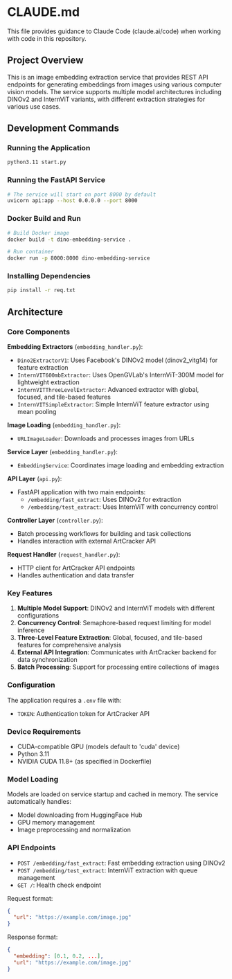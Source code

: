 # CLAUDE.md

This file provides guidance to Claude Code (claude.ai/code) when working with code in this repository.

## Project Overview

This is an image embedding extraction service that provides REST API endpoints for generating embeddings from images using various computer vision models. The service supports multiple model architectures including DINOv2 and InternViT variants, with different extraction strategies for various use cases.

## Development Commands

### Running the Application
```bash
python3.11 start.py
```

### Running the FastAPI Service
```bash
# The service will start on port 8000 by default
uvicorn api:app --host 0.0.0.0 --port 8000
```

### Docker Build and Run
```bash
# Build Docker image
docker build -t dino-embedding-service .

# Run container
docker run -p 8000:8000 dino-embedding-service
```

### Installing Dependencies
```bash
pip install -r req.txt
```

## Architecture

### Core Components

**Embedding Extractors** (`embedding_handler.py`):
- `Dino2ExtractorV1`: Uses Facebook's DINOv2 model (dinov2_vitg14) for feature extraction
- `InternVIT600mbExtractor`: Uses OpenGVLab's InternViT-300M model for lightweight extraction
- `InternVITThreeLevelExtractor`: Advanced extractor with global, focused, and tile-based features
- `InternVITSimpleExtractor`: Simple InternViT feature extractor using mean pooling

**Image Loading** (`embedding_handler.py`):
- `URLImageLoader`: Downloads and processes images from URLs

**Service Layer** (`embedding_handler.py`):
- `EmbeddingService`: Coordinates image loading and embedding extraction

**API Layer** (`api.py`):
- FastAPI application with two main endpoints:
  - `/embedding/fast_extract`: Uses DINOv2 for extraction
  - `/embedding/test_extract`: Uses InternViT with concurrency control

**Controller Layer** (`controller.py`):
- Batch processing workflows for building and task collections
- Handles interaction with external ArtCracker API

**Request Handler** (`request_handler.py`):
- HTTP client for ArtCracker API endpoints
- Handles authentication and data transfer

### Key Features

1. **Multiple Model Support**: DINOv2 and InternViT models with different configurations
2. **Concurrency Control**: Semaphore-based request limiting for model inference
3. **Three-Level Feature Extraction**: Global, focused, and tile-based features for comprehensive analysis
4. **External API Integration**: Communicates with ArtCracker backend for data synchronization
5. **Batch Processing**: Support for processing entire collections of images

### Configuration

The application requires a `.env` file with:
- `TOKEN`: Authentication token for ArtCracker API

### Device Requirements

- CUDA-compatible GPU (models default to 'cuda' device)
- Python 3.11
- NVIDIA CUDA 11.8+ (as specified in Dockerfile)

### Model Loading

Models are loaded on service startup and cached in memory. The service automatically handles:
- Model downloading from HuggingFace Hub
- GPU memory management
- Image preprocessing and normalization

### API Endpoints

- `POST /embedding/fast_extract`: Fast embedding extraction using DINOv2
- `POST /embedding/test_extract`: InternViT extraction with queue management
- `GET /`: Health check endpoint

Request format:
```json
{
  "url": "https://example.com/image.jpg"
}
```

Response format:
```json
{
  "embedding": [0.1, 0.2, ...],
  "url": "https://example.com/image.jpg"
}
```